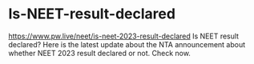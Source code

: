 # Is-NEET-result-declared
https://www.pw.live/neet/is-neet-2023-result-declared Is NEET result declared? Here is the latest update about the NTA announcement about whether NEET 2023 result declared or not. Check now.
